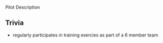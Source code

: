 Pilot Description

## Trivia

* regularly participates in training exercies as part of a 6 member team
